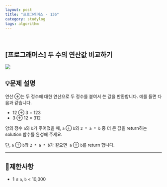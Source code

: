 ```yaml
---
layout: post
title: "프로그래머스 - 136"
category: studylog
tags: algorithm
---
```


<br>

## [프로그래머스] 두 수의 연산값 비교하기


![](https://velog.velcdn.com/images/dlsdud9098/post/e1464da6-734f-4172-a5d3-8df73b71a328/image.png)


## 💡문제 설명






연산 ⊕는 두 정수에 대한 연산으로 두 정수를 붙여서 쓴 값을 반환합니다. 예를 들면 다음과 같습니다.






- 12 ⊕ 3 = 123
- 3 ⊕ 12 = 312






양의 정수 `a`와 `b`가 주어졌을 때, `a` ⊕ `b`와 `2 * a * b` 중 더 큰 값을 return하는 solution 함수를 완성해 주세요.








단, `a` ⊕ `b`와 `2 * a * b`가 같으면  `a` ⊕ `b`를 return 합니다.






---
## 🚫제한사항




- 1 ≤ `a`, `b` &lt; 10,000


